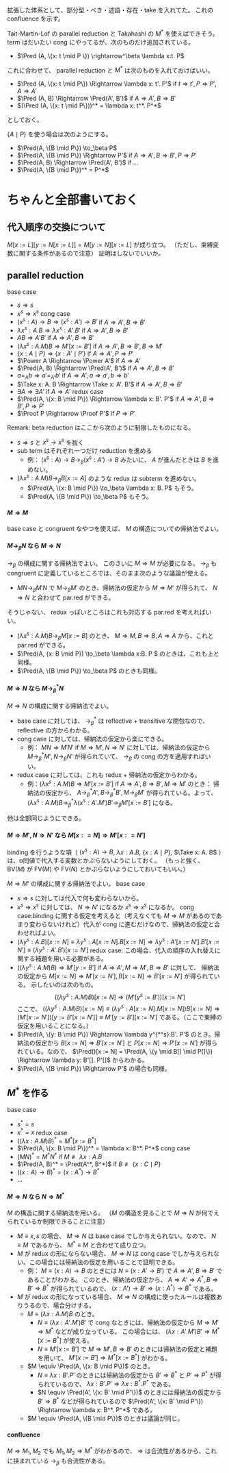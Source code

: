 拡張した体系として、部分型・べき・述語・存在・take を入れてた。
これの confluence を示す。

Tait-Martin-Lof の parallel reduction と Takahashi の $M^*$ を使えばできそう。
term はだいたい cong にやってるが、次のものだけ追加されている。
- $\Pred (A, \{x: t \mid P \}) \rightarrow^\beta \lambda x:t. P$

これに合わせて、 parallel reduction と $M^*$ は次のものを入れておけばいい。
- $\Pred (A, \{x: t \mid P\}) \Rightarrow \lambda x: t'. P'$ if $t \Rightarrow t', P \Rightarrow P', A \Rightarrow A'$
- $\Pred (A, B) \Rightarrow \Pred(A', B')$ if $A \Rightarrow A', B \Rightarrow B'$
- $(\Pred (A, \{x: t \mid P\}))^* = \lambda x: t^*. P^*$ 

としておく。

$\{A \mid P\}$ を使う場合は次のようにする。
- $\Pred(A, \{B \mid P\}) \to_\beta P$
- $\Pred(A, \{B \mid P\}) \Rightarrow P'$ if $A \Rightarrow A', B \Rightarrow B', P \Rightarrow P'$
- $\Pred(A, B) \Rightarrow \Pred(A', B')$ if ...
- $\Pred(A, \{B \mid P\})^* = P^*$ 

# ちゃんと全部書いておく
## 代入順序の交換について
$M[x := L][y := N[x := L]] = M[y := N][x := L]$ が成り立つ。
（ただし、束縛変数に関する条件があるので注意）
証明はしないでいいか。

## parallel reduction
base case
- $s \Rightarrow s$
- $x^s \Rightarrow x^s$
cong case
- $(x^s: A) \to B \Rightarrow (x^s: A') \to B'$ if $A \Rightarrow A', B \Rightarrow B'$
- $\lambda x^s: A. B \Rightarrow \lambda x^s:A'. B'$ if $A \Rightarrow A', B \Rightarrow B'$
- $A B \Rightarrow A' B'$ if $A \Rightarrow A', B \Rightarrow B'$
- $(\lambda x^s: A. M) B \Rightarrow M'[x := B']$ if $A \Rightarrow A', B \Rightarrow B', B \Rightarrow M'$
- $\{x: A \mid P\} \Rightarrow \{x: A' \mid P'\}$ if $A \Rightarrow A', P \Rightarrow P'$
- $\Power A \Rightarrow \Power A'$ if $A \Rightarrow A'$
- $\Pred(A, B) \Rightarrow \Pred(A', B')$ if $A \Rightarrow A', B \Rightarrow B'$
- $a =_A b \Rightarrow a' =_{A'} b'$ if $A \Rightarrow A', a \Rightarrow a', b \Rightarrow b'$
- $\Take x: A. B \Rightarrow \Take x: A'. B'$ if $A \Rightarrow A', B \Rightarrow B'$ 
- $\exists A \Rightarrow \exists A'$ if $A \Rightarrow A'$
redux case
- $\Pred(A, \{x: B \mid P\}) \Rightarrow \lambda x: B'. P'$ if $A \Rightarrow A', B \Rightarrow B', P \Rightarrow P'$
- $\Proof P \Rightarrow \Proof P'$ if $P \Rightarrow P'$

Remark: beta reduction はここから次のように制限したものになる。
- $s \Rightarrow s$ と $x^s \rightarrow x^s$ を抜く
- sub term はそれぞれ一つだけ reduction を進める
  - 例： $(x^s: A) \to B \to_\beta (x^s: A') \to B$ みたいに、 $A$ が進んだときは $B$ を進めない。
- $(\lambda x^s: A. M) B \to_\beta B[x := A]$ のような redux は subterm を進めない。
  - $\Pred(A, \{x: B \mid P\}) \to_\beta \lambda x: B. P$ もそう。
  - $\Pred(A, \{B \mid P\}) \to_\beta P$ もそう。

#### $M \Rightarrow M$
base case と congruent なやつを使えば、 $M$ の構造についての帰納法でよい。

#### $M \to_\beta N$ なら $M \Rightarrow N$
$\to_\beta$ の構成に関する帰納法でよい。
このさいに $M \Rightarrow M$ が必要になる。
$\to_\beta$ も congruent に定義しているところでは、そのまま次のような議論が使える。
- $M N \to_\beta M' N$ で $M \to_\beta M'$ のとき、帰納法の仮定から $M \Rightarrow M'$ が得られて、 $N \Rightarrow N$ と合わせて par.red ができる。

そうじゃない、 redux っぽいところはこれも対応する par.red を考えればいい。
- $(\lambda x^s: A. M) B \to_\beta M [x := B]$ のとき、 $M \Rightarrow M, B \Rightarrow B, A \Rightarrow A$ から、これと par.red ができる。
- $\Pred(A, \{x: B \mid P\}) \to_\beta \lambda x:B. P $ のときは、これも上と同様。
- $\Pred(A, \{B \mid P\}) \to_\beta P$ のときも同様。

#### $M \Rightarrow N$ なら $M \to_\beta^* N$
$M \Rightarrow N$ の構成に関する帰納法でよい。
- base case に対しては、 $\to_\beta^*$ は reflective + transitive な閉包なので、 reflective の方からわかる。
- cong case に対しては、帰納法の仮定から楽にできる。
  - 例： $M N \Rightarrow M' N'$ if $M \Rightarrow M', N \Rightarrow N'$ に対しては、帰納法の仮定から $M \to_\beta^* M', N \to_\beta N'$ が得られていて、 $\to_\beta$ の cong の方を適用すればいい。
- redux case に対しては、これも redux + 帰納法の仮定からわかる。
  - 例：$(\lambda x^s: A. M) B \Rightarrow M'[x := B']$ if $A \Rightarrow A', B \Rightarrow B', M \Rightarrow M'$ のとき：
  帰納法の仮定から、 $A \to_\beta^* A', B \to_\beta^* B', M \to_\beta M'$ が得られている。よって、 $(\lambda x^s: A. M) B \to_\beta^* \lambda (x^s: A'. M') B' \to_\beta M'[x := B']$ になる。

他は全部同じようにできる。

#### $M \Rightarrow M', N \Rightarrow N'$ なら $M[x: = N] \Rightarrow M'[x: = N']$
binding を行うような項（ $(x^s: A) \to B$, $\lambda x: A. B$, $\{x: A \mid P\}$, $\Take x: A. B$ ）は、α同値で代入する変数とかぶらないようにしておく。
（もっと強く、 $\text{BV}(M)$ が $\text{FV}(M)$ や $\text{FV}(N)$ とかぶらないようにしておいてもいい。）

$M \Rightarrow M'$ の構成に関する帰納法でよい。
base case
- $s \Rightarrow s$ に対しては代入で何も変わらないから。
- $x^s \Rightarrow x^s$ に対しては、 $N \Rightarrow N'$ になるか $x^s \Rightarrow x^s$ になるか。
cong case:binding に関する仮定を考えると（考えなくても $M \Rightarrow M$ があるのであまり変わらないけれど）代入が cong に進むだけなので、帰納法の仮定と合わせればよい。
- $(\lambda y^s: A. B)[x := N] \equiv \lambda y^s: A[x := N]. B[x := N] \Rightarrow \lambda y^s: A'[x := N']. B'[x := N'] \equiv (\lambda y^s: A'. B')[x := N']$
redux case: この場合、代入の順序の入れ替えに関する補題を用いる必要がある。
- $((\lambda y^s: A. M) B) \Rightarrow M'[y := B']$ if $A \Rightarrow A', M \Rightarrow M', B \Rightarrow B'$ に対して、
  帰納法の仮定から $M[x := N] \Rightarrow M'[x := N'], B[x := N] \Rightarrow B'[x := N']$ が得られている。
  示したいのは次のもの。
  $$ ((\lambda y^s: A. M) B)[x := N] \Rightarrow (M'[y^s := B'])[x := N'] $$
  ここで、 $((\lambda y^s: A. M) B)[x := N] \equiv (\lambda y^s: A[x := N]. M[x := N]) B[x := N] \Rightarrow (M'[x := N'])[y := B'[x := N']] \equiv M'[y := B'][x := N']$ である。（ここで束縛の仮定を用いることになる。）
- $\Pred(A, \{y: B \mid P\}) \Rightarrow \lambda y^{*^s}:B'. P'$ のとき。帰納法の仮定から $B[x := N] \Rightarrow B'[x := N']$ と $P[x := N] \Rightarrow P'[x := N']$ が得られている。なので、 $\Pred()[x := N] = \Pred(A, \{y \mid B[] \mid P[]\}) \Rightarrow \lambda y: B'[]. P'[]$ からわかる。
- $\Pred(A, \{B \mid P\}) \Rightarrow P'$ の場合も同様。

## $M^*$ を作る
base case
- $s^* = s$
- $x^* = x$
redux case
- $((\lambda x: A. M) B)^* = M^*[x := B^*]$
- $\Pred(A, \{x: B \mid P\})^* = \lambda x: B^*. P^*$
cong case
- $(M N)^* = M^* N^*$ if $M \not \equiv \lambda x: A. B$
- $\Pred(A, B)^* = \Pred(A^*, B^*)$ if $B \not \equiv \{x: C \mid P\}$
- $((x: A) \to B)^* = (x: A^*) \to B^*$
- ...

#### $M \Rightarrow N$ なら $N \Rightarrow M^*$
$M$ の構造に関する帰納法を用いる。
（$M$ の構造を見ることで $M \Rightarrow N$ が何でえられているか制限できることに注意）
- $M \equiv x, s$ の場合、 $M \Rightarrow N$ は base case でしか与えられない。なので、 $N \equiv M$ であるから、 $M^* \equiv M$ と合わせて成り立つ。
- $M$ が redux の形にならない場合、 $M \Rightarrow N$ は cong case でしか与えられない。この場合には帰納法の仮定を用いることで証明できる。
  - 例： $M \equiv (x: A) \to B$ のときには $N \equiv (x: A' \to B')$ で $A \Rightarrow A', B \Rightarrow B'$ であることがわかる。
    このとき、帰納法の仮定から、 $A \Rightarrow A' \Rightarrow A^*, B \Rightarrow B' \Rightarrow B^*$ が得られているので、 $(x: A') \to B' \Rightarrow (x: A^*) \to B^*$ である。
- $M$ が redux の形になっている場合、 $M \Rightarrow N$ の構成に使ったルールは複数ありうるので、場合分けする。
  - $M \equiv (\lambda x: A. M) B$ のとき。
    - $N \equiv (\lambda x: A'. M') B'$ で cong なときには、帰納法の仮定から $M \Rightarrow M' \Rightarrow M^*$ などが成り立っている。
      この場合には、 $(\lambda x: A'. M') B' \Rightarrow M^*[x := B^*]$ が使える。
    - $N \equiv M'[x := B']$ で $M \Rightarrow M', B \Rightarrow B'$ のときには帰納法の仮定と補題を用いて、 $M'[x := B'] \Rightarrow M^*[x := B^*]$ がわかる。
  - $M \equiv \Pred(A, \{x: B \mid P\})$ のとき。
    - $N \equiv \lambda x: B'. P'$ のときには帰納法の仮定から $B' \Rightarrow B^*$ と $P' \Rightarrow P^*$ が得られているので、 $\lambda x: B'. P' \Rightarrow \lambda x: B^*. P^*$ である。
    - $N \equiv \Pred(A', \{x: B' \mid P'\})$ のときには帰納法の仮定から $B' \Rightarrow B^*$ などが得られているので $\Pred(A', \{x: B' \mid P'\}) \Rightarrow \lambda x: B^*. P^*$ である。
  - $M \equiv \Pred(A, \{B \mid P\})$ のときは議論が同じ。

#### confluence
$M \Rightarrow M_1, M_2$ でも $M_1, M_2 \Rightarrow M^*$ がわかるので、 $\Rightarrow$ は合流性があるから、これに挟まれている $\to_\beta$ も合流性がある。
